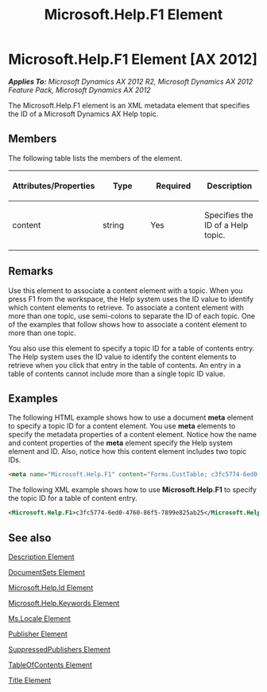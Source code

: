 ﻿---
title: Microsoft.Help.F1 Element
TOCTitle: Microsoft.Help.F1 Element
ms:assetid: c02eba4f-8f00-4374-8d11-1496beded1c5
ms:mtpsurl: https://msdn.microsoft.com/en-us/library/Gg882384(v=AX.60)
ms:contentKeyID: 35257211
ms.date: 11/07/2012
mtps_version: v=AX.60
dev_langs:
- html
- xml
---

# Microsoft.Help.F1 Element [AX 2012]


_**Applies To:** Microsoft Dynamics AX 2012 R2, Microsoft Dynamics AX 2012 Feature Pack, Microsoft Dynamics AX 2012_

The Microsoft.Help.F1 element is an XML metadata element that specifies the ID of a Microsoft Dynamics AX Help topic.

## Members

The following table lists the members of the element.

<table>
<colgroup>
<col style="width: 25%" />
<col style="width: 25%" />
<col style="width: 25%" />
<col style="width: 25%" />
</colgroup>
<thead>
<tr class="header">
<th><p>Attributes/Properties</p></th>
<th><p>Type</p></th>
<th><p>Required</p></th>
<th><p>Description</p></th>
</tr>
</thead>
<tbody>
<tr class="odd">
<td><p>content</p></td>
<td><p>string</p></td>
<td><p>Yes</p></td>
<td><p>Specifies the ID of a Help topic.</p></td>
</tr>
</tbody>
</table>


## Remarks

Use this element to associate a content element with a topic. When you press F1 from the workspace, the Help system uses the ID value to identify which content elements to retrieve. To associate a content element with more than one topic, use semi-colons to separate the ID of each topic. One of the examples that follow shows how to associate a content element to more than one topic.

You also use this element to specify a topic ID for a table of contents entry. The Help system uses the ID value to identify the content elements to retrieve when you click that entry in the table of contents. An entry in a table of contents cannot include more than a single topic ID value.

## Examples

The following HTML example shows how to use a document **meta** element to specify a topic ID for a content element. You use **meta** elements to specify the metadata properties of a content element. Notice how the name and content properties of the **meta** element specify the Help system element and ID. Also, notice how this content element includes two topic IDs.

``` html
<meta name="Microsoft.Help.F1" content="Forms.CustTable; c3fc5774-6ed0-4760-86f5-7899e825ab25" />
```

The following XML example shows how to use **Microsoft.Help.F1** to specify the topic ID for a table of content entry.

``` xml
<Microsoft.Help.F1>c3fc5774-6ed0-4760-86f5-7899e825ab25</Microsoft.Help.F1>
```

## See also

[Description Element](description-element.md)

[DocumentSets Element](documentsets-element.md)

[Microsoft.Help.Id Element](microsoft-help-id-element.md)

[Microsoft.Help.Keywords Element](microsoft-help-keywords-element.md)

[Ms.Locale Element](ms-locale-element.md)

[Publisher Element](publisher-element.md)

[SuppressedPublishers Element](suppressedpublishers-element.md)

[TableOfContents Element](tableofcontents-element.md)

[Title Element](title-element.md)

